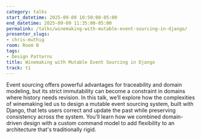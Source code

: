 ```yaml
---
category: talks
start_datetime: 2025-09-09 10:50:00-05:00
end_datetime: 2025-09-09 11:35:00-05:00
permalink: /talks/winemaking-with-mutable-event-sourcing-in-django/
presenter_slugs:
- chris-muthig
room: Room B
tags:
- Design Patterns
title: Winemaking with Mutable Event Sourcing in Django
track: t1
---
```


Event sourcing offers powerful advantages for traceability and domain modeling, but its strict immutability can become a constraint in domains where history needs revision. In this talk, we’ll explore how the complexities of winemaking led us to design a mutable event sourcing system, built with Django, that lets users correct and update the past while preserving consistency across the system. You’ll learn how we combined domain-driven design with a custom command model to add flexibility to an architecture that's traditionally rigid.